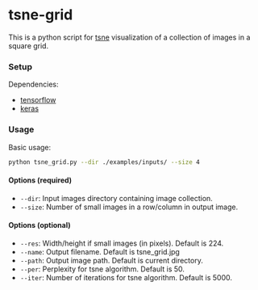 # tsne-grid
This is a python script for [tsne](https://lvdmaaten.github.io/tsne/) visualization of a collection of images in a square grid.

### Setup
Dependencies:
* [tensorflow](https://www.tensorflow.org/install/)
* [keras](https://keras.io/)

### Usage

Basic usage:
```bash
python tsne_grid.py --dir ./examples/inputs/ --size 4
```
#### Options (required)
* `--dir`: Input images directory containing image collection.
* `--size`: Number of small images in a row/column in output image.

#### Options (optional)
* `--res`: Width/height if small images (in pixels). Default is 224.
* `--name`: Output filename. Default is tsne_grid.jpg
* `--path`: Output image path. Default is current directory.
* `--per`: Perplexity for tsne algorithm. Default is 50.
* `--iter`: Number of iterations for tsne algorithm. Default is 5000.

